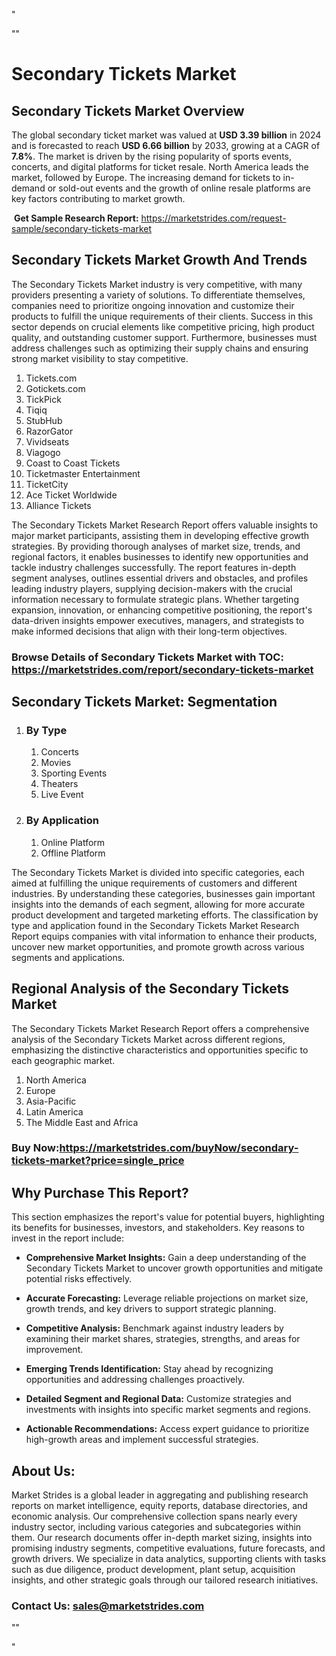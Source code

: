 <p>"</p>
<p>""</p>
<h1>Secondary Tickets Market</h1>
<h2>Secondary Tickets Market Overview</h2>
<p>The global secondary ticket market was valued at <strong>USD 3.39 billion</strong> in 2024 and is forecasted to reach <strong>USD 6.66 billion</strong> by 2033, growing at a CAGR of <strong>7.8%</strong>. The market is driven by the rising popularity of sports events, concerts, and digital platforms for ticket resale. North America leads the market, followed by Europe. The increasing demand for tickets to in-demand or sold-out events and the growth of online resale platforms are key factors contributing to market growth.</p>
<p>&nbsp;<strong>Get Sample Research Report:</strong> <a href="https://marketstrides.com/request-sample/secondary-tickets-market">https://marketstrides.com/request-sample/secondary-tickets-market</a></p>
<h2>Secondary Tickets Market Growth And Trends</h2>
<p>The Secondary Tickets Market industry is very competitive, with many providers presenting a variety of solutions. To differentiate themselves, companies need to prioritize ongoing innovation and customize their products to fulfill the unique requirements of their clients. Success in this sector depends on crucial elements like competitive pricing, high product quality, and outstanding customer support. Furthermore, businesses must address challenges such as optimizing their supply chains and ensuring strong market visibility to stay competitive.</p>
<ol>
<li>Tickets.com</li>
<li>Gotickets.com</li>
<li>TickPick</li>
<li>Tiqiq</li>
<li>StubHub</li>
<li>RazorGator</li>
<li>Vividseats</li>
<li>Viagogo</li>
<li>Coast to Coast Tickets</li>
<li>Ticketmaster Entertainment</li>
<li>TicketCity</li>
<li>Ace Ticket Worldwide</li>
<li>Alliance Tickets</li>
</ol>
<p>The Secondary Tickets Market Research Report offers valuable insights to major market participants, assisting them in developing effective growth strategies. By providing thorough analyses of market size, trends, and regional factors, it enables businesses to identify new opportunities and tackle industry challenges successfully. The report features in-depth segment analyses, outlines essential drivers and obstacles, and profiles leading industry players, supplying decision-makers with the crucial information necessary to formulate strategic plans. Whether targeting expansion, innovation, or enhancing competitive positioning, the report's data-driven insights empower executives, managers, and strategists to make informed decisions that align with their long-term objectives.</p>
<h3><strong>Browse Details of Secondary Tickets Market with TOC:</strong> <a href="https://marketstrides.com/report/secondary-tickets-market">https://marketstrides.com/report/secondary-tickets-market</a></h3>
<h2>Secondary Tickets Market: Segmentation</h2>
<ol>
<li>
<h3>By Type</h3>
<ol>
<li>Concerts</li>
<li>Movies</li>
<li>Sporting Events</li>
<li>Theaters</li>
<li>Live Event</li>
</ol>
</li>
<li>
<h3>By Application</h3>
<ol>
<li>Online Platform</li>
<li>Offline Platform</li>
</ol>
</li>
</ol>
<p>The Secondary Tickets Market is divided into specific categories, each aimed at fulfilling the unique requirements of customers and different industries. By understanding these categories, businesses gain important insights into the demands of each segment, allowing for more accurate product development and targeted marketing efforts. The classification by type and application found in the Secondary Tickets Market Research Report equips companies with vital information to enhance their products, uncover new market opportunities, and promote growth across various segments and applications.</p>
<h2>Regional Analysis of the Secondary Tickets Market</h2>
<p>The Secondary Tickets Market Research Report offers a comprehensive analysis of the Secondary Tickets Market across different regions, emphasizing the distinctive characteristics and opportunities specific to each geographic market.</p>
<ol>
<li>North America</li>
<li>Europe</li>
<li>Asia-Pacific</li>
<li>Latin America</li>
<li>The Middle East and Africa</li>
</ol>
<h3><strong>Buy Now:<a href="https://marketstrides.com/buyNow/secondary-tickets-market?price=single_price">https://marketstrides.com/buyNow/secondary-tickets-market?price=single_price</a></strong></h3>
<h2>Why Purchase This Report?</h2>
<p>This section emphasizes the report's value for potential buyers, highlighting its benefits for businesses, investors, and stakeholders. Key reasons to invest in the report include:</p>
<ul>
<li><strong>Comprehensive Market Insights:</strong> Gain a deep understanding of the Secondary Tickets Market to uncover growth opportunities and mitigate potential risks effectively.</li>
</ul>
<ul>
<li><strong>Accurate Forecasting:</strong> Leverage reliable projections on market size, growth trends, and key drivers to support strategic planning.</li>
</ul>
<ul>
<li><strong>Competitive Analysis:</strong> Benchmark against industry leaders by examining their market shares, strategies, strengths, and areas for improvement.</li>
</ul>
<ul>
<li><strong>Emerging Trends Identification:</strong> Stay ahead by recognizing opportunities and addressing challenges proactively.</li>
</ul>
<ul>
<li><strong>Detailed Segment and Regional Data:</strong> Customize strategies and investments with insights into specific market segments and regions.</li>
</ul>
<ul>
<li><strong>Actionable Recommendations:</strong> Access expert guidance to prioritize high-growth areas and implement successful strategies.</li>
</ul>
<h2>About Us:</h2>
<p>Market Strides is a global leader in aggregating and publishing research reports on market intelligence, equity reports, database directories, and economic analysis. Our comprehensive collection spans nearly every industry sector, including various categories and subcategories within them. Our research documents offer in-depth market sizing, insights into promising industry segments, competitive evaluations, future forecasts, and growth drivers. We specialize in data analytics, supporting clients with tasks such as due diligence, product development, plant setup, acquisition insights, and other strategic goals through our tailored research initiatives.</p>
<h3><strong>Contact Us: <a href="mailto:sales@marketstrides.com">sales@marketstrides.com</a></strong></h3>
<p>""</p>
<p>"</p>
